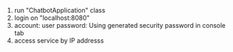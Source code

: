 1.  run "ChatbotApplication" class
2.  login on "localhost:8080"
3.  account: user
    password: Using generated security password in console tab
4.  access service by IP addresss
